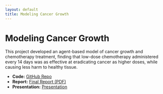```yaml
---
layout: default
title: Modeling Cancer Growth
---
```


# Modeling Cancer Growth

This project developed an agent-based model of cancer growth and chemotherapy treatment, finding that low-dose chemotherapy administered every 14 days was as effective at eradicating cancer as higher doses, while causing less harm to healthy tissue.
- **Code:** [GitHub Repo](https://github.com/dsatt30/Modeling-Cancer-Growth-With-Agent-Based-Models)
- **Report:** [Final Report (PDF)](https://github.com/dsatt30/Modeling-Cancer-Growth-With-Agent-Based-Models/blob/main/report.pdf)
- **Presentation:** [Presentation](https://github.com/dsatt30/Modeling-Cancer-Growth-With-Agent-Based-Models/blob/main/slides.pdf)


